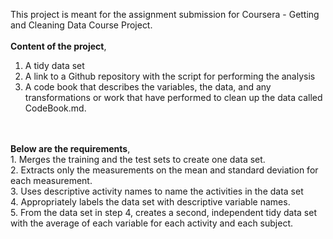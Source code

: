 This project is meant for the assignment submission for Coursera - Getting and Cleaning Data Course Project.
<br/>
<br/>
<b>Content of the project</b>,<br/>
1.  A tidy data set<br/>
2.  A link to a Github repository with the script for performing the analysis<br/>
3.  A code book that describes the variables, the data, and any transformations or work that have performed to clean up the data called CodeBook.md.
<br/>
<br/>
<b>Below are the requirements</b>,<br/>
1.  Merges the training and the test sets to create one data set.<br/>
2.  Extracts only the measurements on the mean and standard deviation for each measurement.<br/>
3.  Uses descriptive activity names to name the activities in the data set<br/>
4.  Appropriately labels the data set with descriptive variable names.<br/>
5.  From the data set in step 4, creates a second, independent tidy data set with the average of each variable for each activity and each subject.<br/>
